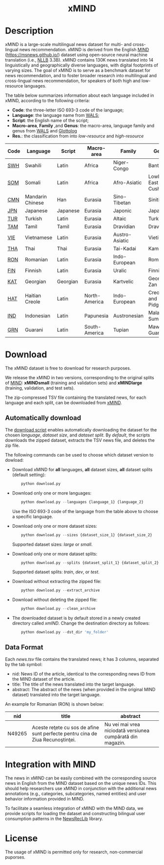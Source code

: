 <div align="center">

# xMIND

</div>

# Description

xMIND is a large-scale multilingual news dataset for multi- and cross-lingual news recommendation. xMIND is derived from the English [MIND](https://msnews.github.io/assets/doc/ACL2020_MIND.pdf) (https://msnews.github.io/) dataset using open-source neural machine translation (i.e., [NLLB](https://arxiv.org/pdf/2207.04672.pdf) 3.3B). xMIND contains 130K news translated into 14 linguistically and geographically diverse languages, with digital footprints of varying sizes. The goal of xMIND is to serve as a benchmark dataset for news recommendation, and to foster broader research into multilingual and cross-lingual news recommendation, for speakers of both high and low-resource languages.

The table below summarizes information about each language included in xMIND, according to the following criteria:
- **Code**: the three-letter ISO 693-3 code of the language;
- **Language**: the language name from [WALS](https://wals.info/languoid);
- **Script**: the English name of the script;
- **Macro-area**, **Family** ,and **Genus**: the macro-area, language family and genus from [WALS](https://wals.info/languoid) and [Glottolog](https://glottolog.org/)
- **Res.**: the classification from [](https://arxiv.org/pdf/2207.04672.pdf) into _low-resource_ and _high-resource_

| **Code** 	                | **Language**     	| **Script** 	| **Macro-area** 	| **Family**     	| **Genus**             	| **Res.** 	|
|--------------------------	|------------------	|------------	|----------------	|----------------	|-----------------------	|----------	|
| [SWH](./xMIND/swh/)      	| Swahili          	| Latin      	| Africa         	| Niger-Congo    	| Bantu                 	| high     	|
| [SOM](./xMIND/som/)      	| Somali           	| Latin      	| Africa         	| Afro-Asiatic   	| Lowland East Cushitic 	| low      	|
| [CMN](./xMIND/cmn/)      	| Mandarin Chinese 	| Han        	| Eurasia        	| Sino-Tibetan   	| Sinitic               	| high     	|
| [JPN](./xMIND/jpn/)      	| Japanese         	| Japanese   	| Eurasia        	| Japonic        	| Japanesic             	| high     	|
| [TUR](./xMIND/tur/)      	| Turkish          	| Latin      	| Eurasia        	| Altaic         	| Turkic                	| high     	|
| [TAM](./xMIND/tam/)      	| Tamil            	| Tamil      	| Eurasia        	| Dravidian      	| Dravidian             	| low      	|
| [VIE](./xMIND/vie/)      	| Vietnamese       	| Latin      	| Eurasia        	| Austro-Asiatic 	| Vietic                	| high     	|
| [THA](./xMIND/tha/)      	| Thai             	| Thai       	| Eurasia        	| Tai-Kadai      	| Kam-Tai               	| high     	|
| [RON](./xMIND/ron/)      	| Romanian         	| Latin      	| Eurasia        	| Indo-European  	| Romance               	| high     	|
| [FIN](./xMIND/fin/)      	| Finnish          	| Latin      	| Eurasia        	| Uralic         	| Finnic                	| high     	|
| [KAT](./xMIND/kat/)      	| Georgian         	| Georgian   	| Eurasia        	| Kartvelic      	| Georgian-Zan          	| low      	|
| [HAT](./xMIND/hat/)      	| Haitian Creole   	| Latin      	| North-America  	| Indo-European  	| Creoles and Pidgins   	| low      	|
| [IND](./xMIND/ind/)      	| Indonesian       	| Latin      	| Papunesia      	| Austronesian   	| Malayo-Sumbawan       	| high     	|
| [GRN](./xMIND/grn/)      	| Guarani          	| Latin      	| South-America  	| Tupian         	| Maweti-Guarani        	| low      	|

# Download
The xMIND dataset is free to download for research purposes. 

We release the xMIND in two versions, corresponding to the original splits of [MIND]((https://msnews.github.io/)): **xMINDsmall** (training and validation sets) and **xMINDlarge** (training, validation, and test sets). 

The zip-compressed TSV file containing the translated news, for each language and each split, can be downloaded from [xMIND](xMIND/).

## Automatically download

The [download script](./download.py) enables automatically downloading the dataset for the chosen _language_, _dataset size_, and _dataset split_. 
By _default_, the scripts downloads the zipped dataset, extracts the TSV news file, and deletes the zip file. 

The following commands can be used to choose which dataset version to dowload:

- Download xMIND for **all** languages, **all** dataset sizes, **all** dataset splits (default setting):
    ```python
        python download.py
    ```

- Download only one or more languages:
    ```python
        python download.py --languages {language_1} {language_2}
    ```
    Use the ISO 693-3 code of the language from the table above to choose a specific language. 

- Download only one or more dataset sizes:
    ```python
        python download.py --sizes {dataset_size_1} {dataset_size_2}
    ```
    Supported dataset sizes: _large_ or _small_.

- Download only one or more dataset splits:
    ```python
        python download.py --splits {dataset_split_1} {dataset_split_2} {dataset_split_3}
    ```
    Supported dataset splits: _train_, _dev_, or _test_.

- Download without extracting the zipped file:
    ```python
        python download.py --extract_archive 
    ```
- Download without deleting the zipped file:
    ```python
        python download.py --clean_archive 
    ```

- The downloaded dataset is by default stored in a newly created directory called _xmIND_. Change the destination directory as follows:
    ```python
        python download.py --dst_dir 'my_folder' 
    ```


## Data Format
Each _news.tsv_ file contains the translated news; it has 3 columns, separated by the tab symbol:
- nid: News ID of the article, identical to the corresponding news ID from the MIND dataset of the article.
- title: The title of the news translated into the target language.
- abstract: The abstract of the news (when provided in the original MIND dataset) translated into the target language.  

An example for Romanian (RON) is shown below:

| **nid** 	| **title**                                                                      	| **abstract**                                               	|
|---------	|--------------------------------------------------------------------------------	|------------------------------------------------------------	|
| N49265  	| Aceste reţete cu sos de afine sunt perfecte pentru cina de Ziua Recunoştinţei. 	| Nu vei mai vrea niciodată versiunea cumpărată din magazin. 	|


# Integration with MIND
The news in xMIND can be easily combined with the corresponding source news in English from the MIND dataset based on the unique news IDs. This should help researchers use xMIND in conjunction with the additional news annotations (e.g., categories, subcategories, named entities) and user behavior information provided in MIND.

To facilitate a seamless integration of xMIND with the MIND data, we provide scripts for loading the dataset and constructing bilingual user consumption patterns in the [NewsRecLib](https://github.com/andreeaiana/newsreclib/tree/main) library.

# License
The usage of xMIND is permitted only for research, non-commercial puporses.
